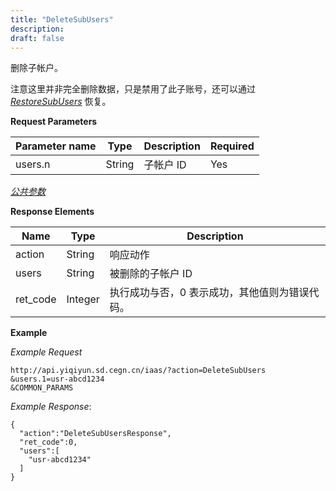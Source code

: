 ```yaml
---
title: "DeleteSubUsers"
description: 
draft: false
---
```




删除子帐户。

注意这里并非完全删除数据，只是禁用了此子账号，还可以通过 [_RestoreSubUsers_](../restore_sub_users/) 恢复。

**Request Parameters**

| Parameter name | Type | Description | Required |
| --- | --- | --- | --- |
| users.n | String | 子帐户 ID | Yes |

[_公共参数_](../../../parameters/)

**Response Elements**

| Name | Type | Description |
| --- | --- | --- |
| action | String | 响应动作 |
| users | String | 被删除的子帐户 ID |
| ret_code | Integer | 执行成功与否，0 表示成功，其他值则为错误代码。 |

**Example**

_Example Request_

```
http://api.yiqiyun.sd.cegn.cn/iaas/?action=DeleteSubUsers
&users.1=usr-abcd1234
&COMMON_PARAMS
```

_Example Response_:

```
{
  "action":"DeleteSubUsersResponse",
  "ret_code":0,
  "users":[
    "usr-abcd1234"
  ]
}
```
